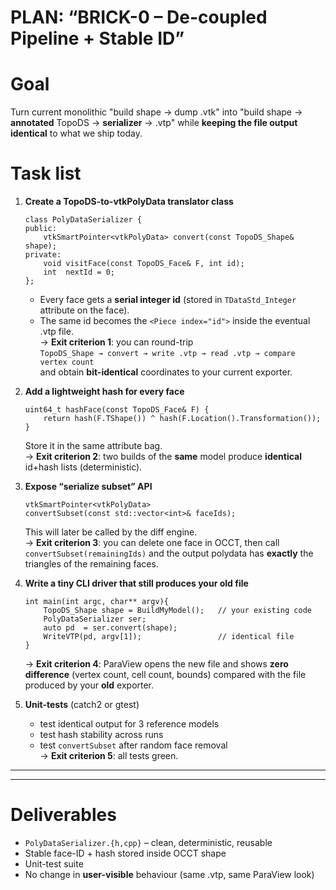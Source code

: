 PLAN:  “BRICK-0  –  De-coupled  Pipeline  +  Stable  ID”
===

# Goal  

Turn current monolithic "build shape → dump .vtk" into "build shape → **annotated** TopoDS → **serializer** → .vtp" while **keeping the file output identical** to what we ship today.

# Task list

1.  **Create a TopoDS-to-vtkPolyData translator class**  
    ```
    class PolyDataSerializer {
    public:
        vtkSmartPointer<vtkPolyData> convert(const TopoDS_Shape& shape);
    private:
        void visitFace(const TopoDS_Face& F, int id);
        int  nextId = 0;
    };
    ```
    - Every face gets a **serial integer id** (stored in `TDataStd_Integer` attribute on the face).  
    - The same id becomes the `<Piece index="id">` inside the eventual .vtp file.  
    → **Exit criterion 1**: you can round-trip  
    `TopoDS_Shape → convert → write .vtp → read .vtp → compare vertex count`  
    and obtain **bit-identical** coordinates to your current exporter.

2.  **Add a lightweight hash for every face**  
    ```
    uint64_t hashFace(const TopoDS_Face& F) {
        return hash(F.TShape()) ^ hash(F.Location().Transformation());
    }
    ```
    Store it in the same attribute bag.  
    → **Exit criterion 2**: two builds of the **same** model produce **identical** id+hash lists (deterministic).

3.  **Expose “serialize subset” API**  
    ```
    vtkSmartPointer<vtkPolyData>
    convertSubset(const std::vector<int>& faceIds);
    ```
    This will later be called by the diff engine.  
    → **Exit criterion 3**: you can delete one face in OCCT, then call  
    `convertSubset(remainingIds)` and the output polydata has **exactly** the triangles of the remaining faces.

4.  **Write a tiny CLI driver that still produces your old file**  
    ```
    int main(int argc, char** argv){
        TopoDS_Shape shape = BuildMyModel();   // your existing code
        PolyDataSerializer ser;
        auto pd  = ser.convert(shape);
        WriteVTP(pd, argv[1]);                 // identical file
    }
    ```
    → **Exit criterion 4**: ParaView opens the new file and shows **zero difference** (vertex count, cell count, bounds) compared with the file produced by your **old** exporter.

5.  **Unit-tests** (catch2 or gtest)  
    - test identical output for 3 reference models  
    - test hash stability across runs  
    - test `convertSubset` after random face removal  
    → **Exit criterion 5**: all tests green.

---
---

# Deliverables

- `PolyDataSerializer.{h,cpp}` – clean, deterministic, reusable  
- Stable face-ID + hash stored inside OCCT shape  
- Unit-test suite  
- No change in **user-visible** behaviour (same .vtp, same ParaView look)


